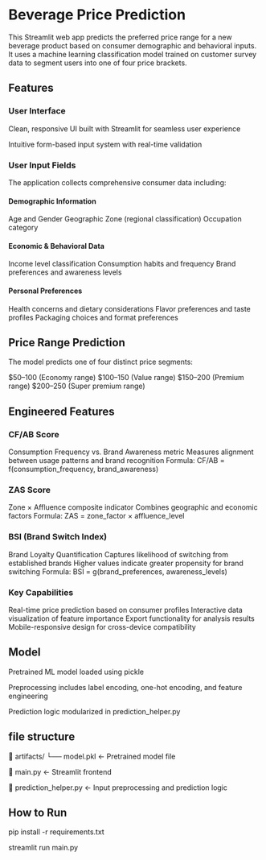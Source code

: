 
# Beverage Price Prediction 

This Streamlit web app predicts the preferred price range for a new beverage product based on consumer demographic and behavioral inputs. It uses a machine learning classification model trained on customer survey data to segment users into one of four price brackets.



## Features

### User Interface
Clean, responsive UI built with Streamlit for seamless user experience

Intuitive form-based input system with real-time validation
### User Input Fields

The application collects comprehensive consumer data including:

####  Demographic Information
Age and Gender
Geographic Zone (regional classification)
Occupation category
#### Economic & Behavioral Data
Income level classification
Consumption habits and frequency
Brand preferences and awareness levels
#### Personal Preferences
Health concerns and dietary considerations
Flavor preferences and taste profiles
Packaging choices and format preferences

## Price Range Prediction
The model predicts one of four distinct price segments:

$50–100 (Economy range)
$100–150 (Value range)
$150–200 (Premium range)
$200–250 (Super premium range)
## Engineered Features
### CF/AB Score
Consumption Frequency vs. Brand Awareness metric
Measures alignment between usage patterns and brand recognition
Formula: CF/AB = f(consumption_frequency, brand_awareness)
### ZAS Score
Zone × Affluence composite indicator
Combines geographic and economic factors
Formula: ZAS = zone_factor × affluence_level
### BSI (Brand Switch Index)
Brand Loyalty Quantification
Captures likelihood of switching from established brands
Higher values indicate greater propensity for brand switching
Formula: BSI = g(brand_preferences, awareness_levels)
### Key Capabilities
Real-time price prediction based on consumer profiles
Interactive data visualization of feature importance
Export functionality for analysis results
Mobile-responsive design for cross-device compatibility
## Model
Pretrained ML model loaded using pickle

Preprocessing includes label encoding, one-hot encoding, and feature engineering

Prediction logic modularized in prediction_helper.py





## file structure

📁 artifacts/
    └── model.pkl               ← Pretrained model file

📄 main.py                      ← Streamlit frontend

📄 prediction_helper.py         ← Input preprocessing and prediction logic

## How to Run
pip install -r requirements.txt

streamlit run main.py